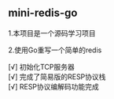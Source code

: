 ## mini-redis-go

1.本项目是一个源码学习项目

2.使用Go重写一个简单的redis

[√] 初始化TCP服务器 <br/>
[√] 完成了简易版的RESP协议栈 <br/>
[√] RESP协议编解码功能完成